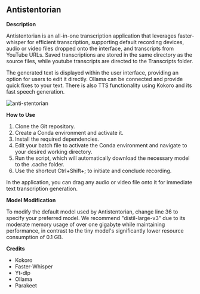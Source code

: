 ## Antistentorian

**Description**

Antistentorian is an all-in-one transcription application that leverages faster-whisper for efficient transcription, supporting default recording devices, audio or video files dropped onto the interface, and transcripts from YouTube URLs. Saved transcriptions are stored in the same directory as the source files, while youtube transcripts are directed to the Transcripts folder.

The generated text is displayed within the user interface, providing an option for users to edit it directly. Ollama can be connected and provide quick fixes to your text. There is also TTS functionality using Kokoro and its fast speech generation.

![anti-stentorian](https://github.com/user-attachments/assets/380c78b4-fe7e-4a6c-954c-c8facb72e601)


**How to Use**

1. Clone the Git repository.
2. Create a Conda environment and activate it.
3. Install the required dependencies.
4. Edit your batch file to activate the Conda environment and navigate to your desired working directory.
5. Run the script, which will automatically download the necessary model to the .cache folder.
6. Use the shortcut Ctrl+Shift+; to initiate and conclude recording.

In the application, you can drag any audio or video file onto it for immediate text transcription generation.

**Model Modification**

To modify the default model used by Antistentorian, change line 36 to specify your preferred model. We recommend "distil-large-v3" due to its moderate memory usage of over one gigabyte while maintaining performance, in contrast to the tiny model's significantly lower resource consumption of 0.1 GB.

**Credits**

- Kokoro
- Faster-Whisper
- Yt-dlp
- Ollama
- Parakeet
